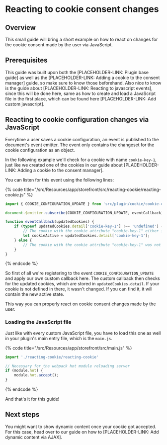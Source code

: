 # Reacting to cookie consent changes

## Overview

This small guide will bring a short example on how to react on changes for the cookie consent made by the user via JavaScript.

## Prerequisites

This guide was built upon both the \[PLACEHOLDER-LINK: Plugin base guide\] as well as the \[PLACEHOLDER-LINK: Adding a cookie to the consent manager\] guide, so make sure to know those beforehand. Also nice to know is the guide about \[PLACEHOLDER-LINK: Reacting to javascript events\], since this will be done here, same as how to create and load a JavaScript file in the first place, which can be found here \[PLACEHOLDER-LINK: Add custom javascript\].

## Reacting to cookie configuration changes via JavaScript

Everytime a user saves a cookie configuration, an event is published to the document's event emitter. The event only contains the changeset for the cookie configuration as an object.

In the following example we'll check for a cookie with name `cookie-key-1`, just like we created one of the cookies in our guide about \[PLACEHOLDER-LINK: Adding a cookie to the consent manager\].

You can listen for this event using the following lines:

{% code title="<plugin root>/src/Resources/app/storefront/src/reacting-cookie/reacting-cookie.js" %}
```javascript
import { COOKIE_CONFIGURATION_UPDATE } from 'src/plugin/cookie/cookie-configuration.plugin';

document.$emitter.subscribe(COOKIE_CONFIGURATION_UPDATE, eventCallback);

function eventCallback(updatedCookies) {
    if (typeof updatedCookies.detail['cookie-key-1'] !== 'undefined') {
        // The cookie with the cookie attribute "cookie-key-1" either is set active or from active to inactive
        let cookieActive = updatedCookies.detail['cookie-key-1'];
    } else {
        // The cookie with the cookie attribute "cookie-key-1" was not updated
    }
}
```
{% endcode %}

So first of all we're registering to the event `COOKIE_CONFIGURATION_UPDATE` and apply our own custom callback here. The custom callback then checks for the updated cookies, which are stored in `updatedCookies.detail`. If your cookie is not defined in there, it wasn't changed. If you can find it, it will contain the new active state.

This way you can properly react on cookie consent changes made by the user.

### Loading the JavaScript file

Just like with every custom JavaScript file, you have to load this one as well in your plugin's main entry file, which is the `main.js`.

{% code title="<plugin root>/src/Resources/app/storefront/src/main.js" %}
```javascript
import './reacting-cookie/reacting-cookie'

// Necessary for the webpack hot module reloading server
if (module.hot) {
    module.hot.accept();
}
```
{% endcode %}

And that's it for this guide!

## Next steps

You might want to show dynamic content once your cookie got accepted. For this case, head over to our guide on how to \[PLACEHOLDER-LINK: Add dynamic content via AJAX\].

